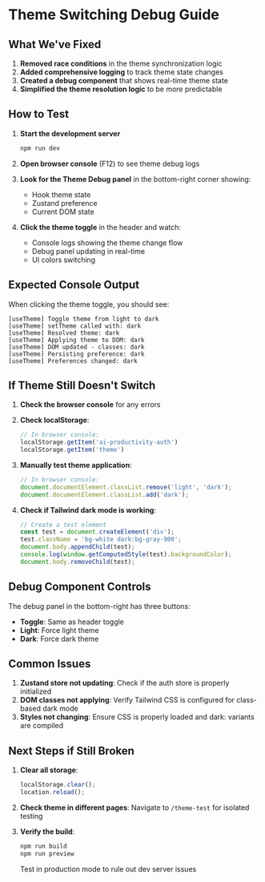 # Theme Switching Debug Guide

## What We've Fixed

1. **Removed race conditions** in the theme synchronization logic
2. **Added comprehensive logging** to track theme state changes
3. **Created a debug component** that shows real-time theme state
4. **Simplified the theme resolution logic** to be more predictable

## How to Test

1. **Start the development server**
   ```bash
   npm run dev
   ```

2. **Open browser console** (F12) to see theme debug logs

3. **Look for the Theme Debug panel** in the bottom-right corner showing:
   - Hook theme state
   - Zustand preference
   - Current DOM state

4. **Click the theme toggle** in the header and watch:
   - Console logs showing the theme change flow
   - Debug panel updating in real-time
   - UI colors switching

## Expected Console Output

When clicking the theme toggle, you should see:
```
[useTheme] Toggle theme from light to dark
[useTheme] setTheme called with: dark
[useTheme] Resolved theme: dark
[useTheme] Applying theme to DOM: dark
[useTheme] DOM updated - classes: dark
[useTheme] Persisting preference: dark
[useTheme] Preferences changed: dark
```

## If Theme Still Doesn't Switch

1. **Check the browser console** for any errors
2. **Check localStorage**:
   ```javascript
   // In browser console:
   localStorage.getItem('ai-productivity-auth')
   localStorage.getItem('theme')
   ```

3. **Manually test theme application**:
   ```javascript
   // In browser console:
   document.documentElement.classList.remove('light', 'dark');
   document.documentElement.classList.add('dark');
   ```

4. **Check if Tailwind dark mode is working**:
   ```javascript
   // Create a test element
   const test = document.createElement('div');
   test.className = 'bg-white dark:bg-gray-900';
   document.body.appendChild(test);
   console.log(window.getComputedStyle(test).backgroundColor);
   document.body.removeChild(test);
   ```

## Debug Component Controls

The debug panel in the bottom-right has three buttons:
- **Toggle**: Same as header toggle
- **Light**: Force light theme
- **Dark**: Force dark theme

## Common Issues

1. **Zustand store not updating**: Check if the auth store is properly initialized
2. **DOM classes not applying**: Verify Tailwind CSS is configured for class-based dark mode
3. **Styles not changing**: Ensure CSS is properly loaded and dark: variants are compiled

## Next Steps if Still Broken

1. **Clear all storage**:
   ```javascript
   localStorage.clear();
   location.reload();
   ```

2. **Check theme in different pages**: Navigate to `/theme-test` for isolated testing

3. **Verify the build**: 
   ```bash
   npm run build
   npm run preview
   ```
   Test in production mode to rule out dev server issues
